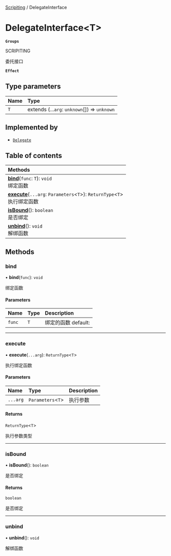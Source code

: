 [Scripiting](../groups/Scripiting.Scripiting.md) / DelegateInterface

# DelegateInterface<T\> <Badge type="tip" text="Interface" /> <Score text="DelegateInterface<T\>" />

**`Groups`**

SCRIPITING

委托接口

**`Effect`**


## Type parameters

| Name | Type |
| :------ | :------ |
| `T` | extends (...`arg`: `unknown`[]) => `unknown` |

## Implemented by

- [`Delegate`](../classes/Type.Delegate.md)

## Table of contents

| Methods |
| :-----|
| **[bind](Type.DelegateInterface.md#bind)**(`func`: `T`): `void` <br> 绑定函数|
| **[execute](Type.DelegateInterface.md#execute)**(`...arg`: `Parameters`<`T`\>): `ReturnType`<`T`\> <br> 执行绑定函数|
| **[isBound](Type.DelegateInterface.md#isbound)**(): `boolean` <br> 是否绑定|
| **[unbind](Type.DelegateInterface.md#unbind)**(): `void` <br> 解绑函数|

## Methods

### bind <Score text="bind" /> 

• **bind**(`func`): `void` 

绑定函数


#### Parameters

| Name | Type | Description |
| :------ | :------ | :------ |
| `func` | `T` |  绑定的函数 default: |


___

### execute <Score text="execute" /> 

• **execute**(`...arg`): `ReturnType`<`T`\> 

执行绑定函数


#### Parameters

| Name | Type | Description |
| :------ | :------ | :------ |
| `...arg` | `Parameters`<`T`\> |  执行参数 |

#### Returns

`ReturnType`<`T`\>

执行参数类型

___

### isBound <Score text="isBound" /> 

• **isBound**(): `boolean` 

是否绑定


#### Returns

`boolean`

是否绑定

___

### unbind <Score text="unbind" /> 

• **unbind**(): `void` 

解绑函数


